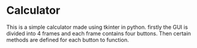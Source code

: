 # Calculator
This is a simple calculator made using tkinter in python.
firstly the GUI is divided into 4 frames and each frame contains four buttons.
Then certain methods are defined for each button to function.
